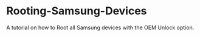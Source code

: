 # Rooting-Samsung-Devices
A tutorial on how to Root all Samsung devices with the OEM Unlock option.
